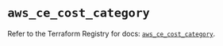 # `aws_ce_cost_category`

Refer to the Terraform Registry for docs: [`aws_ce_cost_category`](https://registry.terraform.io/providers/hashicorp/aws/5.82.1/docs/resources/ce_cost_category).
